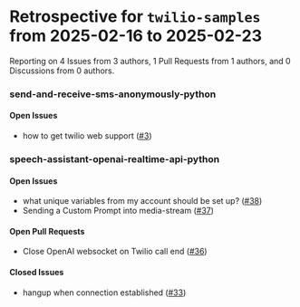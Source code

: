 # Retrospective for `twilio-samples` from 2025-02-16 to 2025-02-23

Reporting on 4 Issues from 3 authors, 1 Pull Requests from 1 authors, and 0 Discussions from 0 authors.


### send-and-receive-sms-anonymously-python

#### Open Issues

- how to get twilio web support ([#3](https://github.com/twilio-samples/send-and-receive-sms-anonymously-python/issues/3))

### speech-assistant-openai-realtime-api-python

#### Open Issues

- what unique variables from my account should be set up? ([#38](https://github.com/twilio-samples/speech-assistant-openai-realtime-api-python/issues/38))
- Sending a Custom Prompt into media-stream ([#37](https://github.com/twilio-samples/speech-assistant-openai-realtime-api-python/issues/37))

#### Open Pull Requests

- Close OpenAI websocket on Twilio call end ([#36](https://github.com/twilio-samples/speech-assistant-openai-realtime-api-python/pull/36))

#### Closed Issues

- hangup when connection established  ([#33](https://github.com/twilio-samples/speech-assistant-openai-realtime-api-python/issues/33))